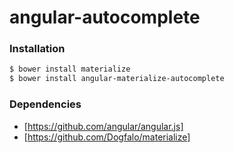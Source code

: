 # angular-autocomplete

### Installation
```sh
$ bower install materialize
$ bower install angular-materialize-autocomplete
```
### Dependencies
* [https://github.com/angular/angular.js]
* [https://github.com/Dogfalo/materialize]
